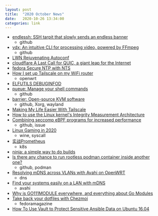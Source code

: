 ```yaml
---
layout: post
title:  "2020 October News"
date:   2020-10-26 13:34:00
categories: link
---
```


- [endlessh: SSH tarpit that slowly sends an endless banner](https://github.com/skeeto/endlessh)
  - github
- [vdx: An intuitive CLI for processing video, powered by FFmpeg](https://github.com/yuanqing/vdx)
  - github
- [LWN Rejuvenating Autoconf](https://lwn.net/Articles/834682/)
- [cloudflare A Last Call for QUIC, a giant leap for the Internet](https://blog.cloudflare.com/last-call-for-quic/)
- [fedora Secure NTP with NTS](https://fedoramagazine.org/secure-ntp-with-nts/)
- [How I set up Tailscale on my WiFi router](https://willangley.org/how-i-set-up-tailscale-on-my-wifi-router/)
  - openwrt
- [ELFUTILS DEBUGINFOD](https://sourceware.org/elfutils/Debuginfod.html)
- [pueue: Manage your shell commands](https://github.com/Nukesor/pueue)
  - github
- [barrier: Open-source KVM software](https://github.com/debauchee/barrier)
  - github, Xorg, wayland
- [Making My Life Easier With Tailscale](https://blog.patshead.com/2020/09/making-my-life-easier-with-tailscale.html)
- [How to use the Linux kernel's Integrity Measurement Architecture](https://www.redhat.com/en/blog/how-use-linux-kernels-integrity-measurement-architecture)
- [Combining seccomp eBPF programs for increased performance](https://github.com/systemd/systemd/issues/17451)
  - github, issue
- [Linux Gaming in 2020](https://static.sched.com/hosted_files/osseu2020/ea/Gabriel_Krisman_Bertazi-linux_gaming_in_2020-kernel.pdf)
  - wine, syscall
- [实战Prometheus](https://blog.huoding.com/2020/10/26/869)
  - k8s
- [ninja: a simple way to do builds](https://jvns.ca/blog/2020/10/26/ninja--a-simple-way-to-do-builds/)
- [Is there any chance to run rootless podman container inside another one?](https://github.com/containers/podman/issues/4056)
  - github, podman
- [Resolving mDNS across VLANs with Avahi on OpenWRT](https://blog.christophersmart.com/2020/03/30/resolving-mdns-across-vlans-with-avahi-on-openwrt/)
  - dns
- [Find your systems easily on a LAN with mDNS](https://fedoramagazine.org/find-systems-easily-lan-mdns/)
  - avahi
- [Why is GO111MODULE everywhere, and everything about Go Modules](https://dev.to/maelvls/why-is-go111module-everywhere-and-everything-about-go-modules-24k)
- [Take back your dotfiles with Chezmoi](https://fedoramagazine.org/take-back-your-dotfiles-with-chezmoi/)
  - fedoramagazine
- [How To Use Vault to Protect Sensitive Ansible Data on Ubuntu 16.04](https://www.digitalocean.com/community/tutorials/how-to-use-vault-to-protect-sensitive-ansible-data-on-ubuntu-16-04)



